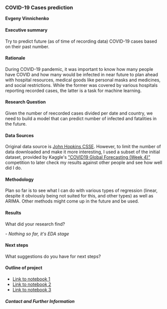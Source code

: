 ### COVID-19 Cases prediction

**Evgeny Vinnichenko**

#### Executive summary
Try to predict future (as of time of recording data) COVID-19 cases based on their past number.

#### Rationale
During COVID-19 pandemic, it was important to know how many people have COVID and how many would be infected in near future to plan ahead with hospital resources, medical goods like personal masks and medicines, and social restrictions. While the former was covered by various hospitals reporting recorded cases, the latter is a task for machine learning.

#### Research Question
Given the number of reecorded cases divided per date and country, we need to build a model that can predict number of infected and fatalities in the future.

#### Data Sources
Original data source is [John Hopkins CSSE](https://github.com/CSSEGISandData/COVID-19). However, to limit the number of data downloaded and make it more interesting, I used a subset of the initial dataset, provided by Kaggle's ["COVID19 Global Forecasting (Week 4)"](https://www.kaggle.com/competitions/covid19-global-forecasting-week-4/data) competition to later check my results against other people and see how well did I do.

#### Methodology
Plan so far is to see what I can do with various types of regression (linear, despite it obviously being not suited for this, and other types) as well as ARIMA. Other methods might come up in the future and be used.

#### Results
What did your research find?

*- Nothing so far, it's EDA stage*

#### Next steps
What suggestions do you have for next steps?

#### Outline of project

- [Link to notebook 1]()
- [Link to notebook 2]()
- [Link to notebook 3]()


##### Contact and Further Information